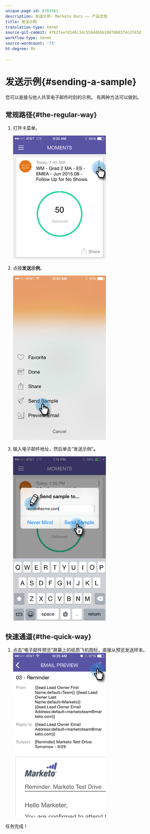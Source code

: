 ```yaml
---
unique-page-id: 8783561
description: 发送示例- Marketo Docs —— 产品文档
title: 发送示例
translation-type: tm+mt
source-git-commit: 47b2fee7d146c3dc558d4bbb10070683f4cdfd3d
workflow-type: tm+mt
source-wordcount: '73'
ht-degree: 0%

---
```



# 发送示例{#sending-a-sample}

您可以直接与他人共享电子邮件时刻的示例。 有两种方法可以做到。

## 常规路径{#the-regular-way}

1. 打开卡菜单。

   ![](assets/image2015-7-14-16-3a44-3a7.png)

1. 点按&#x200B;**发送示例**。

   ![](assets/image2015-7-14-16-3a40-3a54.png)

1. 输入电子邮件地址，然后单击“发送示例”**。**

   ![](assets/image2015-7-14-17-3a2-3a32.png)

## 快速通道{#the-quick-way}

1. 点击“电子邮件预览”屏幕上的纸质飞机图标，直接从预览发送样本。\
   ![](assets/image2015-9-25-10-3a28-3a47.png)

任务完成！
